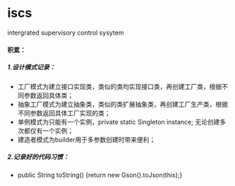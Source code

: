 # iscs
intergrated supervisory control sysytem

#### 积累：
##### 1.设计模式记录：
  - 工厂模式为建立接口实现类，类似的类均实现接口类，再创建工厂类，根据不同参数返回具体类；
  - 抽象工厂模式为建立抽象类，类似的类扩展抽象类，再创建工厂生产类，根据不同参数返回具体工厂实现的类；
  - 单例模式为只能有一个实例，private static Singleton instance;  无论创建多次都仅有一个实例；
  - 建造者模式为builder用于多参数创建时带来便利；





##### 2.记录好的代码习惯：
 - public String toString() {return new Gson().toJson(this);}




